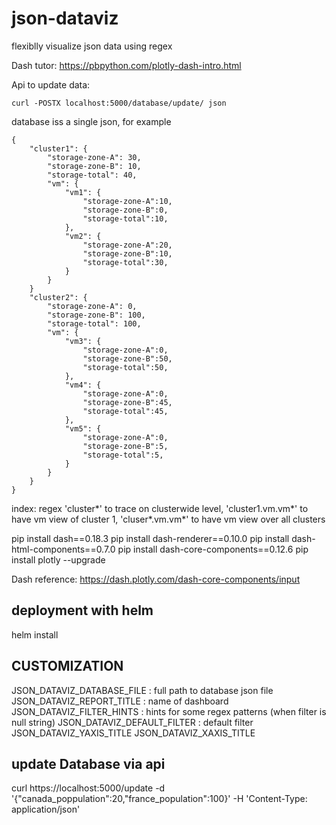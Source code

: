 # json-dataviz
flexiblly visualize json data using regex

Dash tutor: https://pbpython.com/plotly-dash-intro.html

Api to update data:
```
curl -POSTX localhost:5000/database/update/ json
```
database iss a single json, for example
```
{
    "cluster1": {
        "storage-zone-A": 30,
        "storage-zone-B": 10,
        "storage-total": 40,
        "vm": {
            "vm1": {
                "storage-zone-A":10,
                "storage-zone-B":0,
                "storage-total":10,
            },
            "vm2": {
                "storage-zone-A":20,
                "storage-zone-B":10,
                "storage-total":30,
            }
        }
    }
    "cluster2": {
        "storage-zone-A": 0,
        "storage-zone-B": 100,
        "storage-total": 100,
        "vm": {
            "vm3": {
                "storage-zone-A":0,
                "storage-zone-B":50,
                "storage-total":50,
            },
            "vm4": {
                "storage-zone-A":0,
                "storage-zone-B":45,
                "storage-total":45,
            },
            "vm5": {
                "storage-zone-A":0,
                "storage-zone-B":5,
                "storage-total":5,
            }
        }
    }
}
```
index: regex 'cluster*' to trace on clusterwide level, 'cluster1.vm.vm*' to have vm view of cluster 1,
'cluser*.vm.vm*' to have vm view over all clusters

pip install dash==0.18.3
pip install dash-renderer==0.10.0
pip install dash-html-components==0.7.0
pip install dash-core-components==0.12.6
pip install plotly --upgrade

Dash reference: https://dash.plotly.com/dash-core-components/input


## deployment with helm
helm install 

## CUSTOMIZATION

JSON_DATAVIZ_DATABASE_FILE : full path to database json file
JSON_DATAVIZ_REPORT_TITLE : name of dashboard
JSON_DATAVIZ_FILTER_HINTS : hints for some regex patterns (when filter is null string)
JSON_DATAVIZ_DEFAULT_FILTER : default filter
JSON_DATAVIZ_YAXIS_TITLE
JSON_DATAVIZ_XAXIS_TITLE

## update Database via api

curl https://localhost:5000/update -d '{"canada_poppulation":20,"france_population":100}' -H 'Content-Type: application/json'